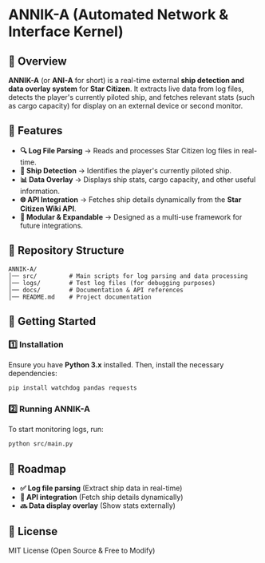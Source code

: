 # ANNIK-A (Automated Network & Interface Kernel)

## 🚀 Overview
**ANNIK-A** (or **ANI-A** for short) is a real-time external **ship detection and data overlay system** for **Star Citizen**. It extracts live data from log files, detects the player's currently piloted ship, and fetches relevant stats (such as cargo capacity) for display on an external device or second monitor.

## 🌟 Features
- **🔍 Log File Parsing** → Reads and processes Star Citizen log files in real-time.
- **🚢 Ship Detection** → Identifies the player's currently piloted ship.
- **📊 Data Overlay** → Displays ship stats, cargo capacity, and other useful information.
- **🌐 API Integration** → Fetches ship details dynamically from the **Star Citizen Wiki API**.
- **📡 Modular & Expandable** → Designed as a multi-use framework for future integrations.

## 📂 Repository Structure
```
ANNIK-A/
│── src/         # Main scripts for log parsing and data processing
│── logs/        # Test log files (for debugging purposes)
│── docs/        # Documentation & API references
│── README.md    # Project documentation
```

## 🔧 Getting Started
### **1️⃣ Installation**
Ensure you have **Python 3.x** installed. Then, install the necessary dependencies:
```bash
pip install watchdog pandas requests
```

### **2️⃣ Running ANNIK-A**
To start monitoring logs, run:
```bash
python src/main.py
```

## 🚧 Roadmap
- **✅ Log file parsing** (Extract ship data in real-time)
- **🚧 API integration** (Fetch ship details dynamically)
- **🔜 Data display overlay** (Show stats externally)

## 📜 License
MIT License (Open Source & Free to Modify)

